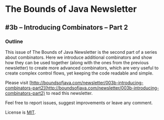 # The Bounds of Java Newsletter
## #3b &ndash; Introducing Combinators &ndash; Part 2

### Outline
This issue of The Bounds of Java Newsletter is the second part of a series about combinators. Here we introduce additional combinators and show how they can be used together (along with the ones from the previous newsletter) to create more advanced combinators, which are very useful to create complex control flows, yet keeping the code readable and simple.

Please visit [http://boundsofjava.com/newsletter/003b-introducing-combinators-part2](http://boundsofjava.com/newsletter/003b-introducing-combinators-part2) to read this newsletter.

Feel free to report issues, suggest improvements or leave any comment.

License is [MIT](LICENSE).

